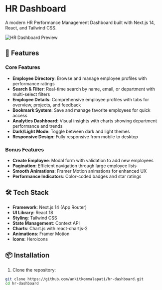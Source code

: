 # HR Dashboard

A modern HR Performance Management Dashboard built with Next.js 14, React, and Tailwind CSS.

![HR Dashboard Preview](https://via.placeholder.com/800x400?text=HR+Dashboard+Preview)

## 🚀 Features

### Core Features
- **Employee Directory**: Browse and manage employee profiles with performance ratings
- **Search & Filter**: Real-time search by name, email, or department with multi-select filters
- **Employee Details**: Comprehensive employee profiles with tabs for overview, projects, and feedback
- **Bookmark System**: Save and manage favorite employees for quick access
- **Analytics Dashboard**: Visual insights with charts showing department performance and trends
- **Dark/Light Mode**: Toggle between dark and light themes
- **Responsive Design**: Fully responsive from mobile to desktop

### Bonus Features
- **Create Employee**: Modal form with validation to add new employees
- **Pagination**: Efficient navigation through large employee lists
- **Smooth Animations**: Framer Motion animations for enhanced UX
- **Performance Indicators**: Color-coded badges and star ratings

## 🛠️ Tech Stack

- **Framework**: Next.js 14 (App Router)
- **UI Library**: React 18
- **Styling**: Tailwind CSS
- **State Management**: Context API
- **Charts**: Chart.js with react-chartjs-2
- **Animations**: Framer Motion
- **Icons**: Heroicons

## 📦 Installation

1. Clone the repository:
```bash
git clone https://github.com/ankitkommalapati/hr-dashboard.git
cd hr-dashboard
